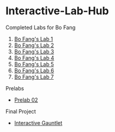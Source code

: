 # Interactive-Lab-Hub

Completed Labs for Bo Fang

1. [Bo Fang's Lab 1](https://github.com/kmfb21/CS5424-Interactive-Devices-Lab-Hub/tree/master/Lab1)
2. [Bo Fang's Lab 2](https://github.com/kmfb21/CS5424-Interactive-Devices-Lab-Hub/Lab2)
3. [Bo Fang's Lab 3](https://github.com/kmfb21/CS5424-Interactive-Devices-Lab-Hub/Lab3)
4. [Bo Fang's Lab 4](https://github.com/kmfb21/CS5424-Interactive-Devices-Lab-Hub/Lab4)
5. [Bo Fang's Lab 5](https://github.com/kmfb21/CS5424-Interactive-Devices-Lab-Hub/Lab5)
6. [Bo Fang's Lab 6](https://github.com/kmfb21/CS5424-Interactive-Devices-Lab-Hub/Lab6)
7. [Bo Fang's Lab 7](https://github.com/kmfb21/CS5424-Interactive-Devices-Lab-Hub/Lab7)

Prelabs

* [Prelab 02](https://github.com/kmfb21/CS5424-Interactive-Devices-Lab-Hub/blob/master/Lab2/Lab2-Prelab.pdf) 

Final Project

* [Interactive Gauntlet](https://github.com/yw2224/Interactive-Lab-Hub/blob/master/Final/doc.md)